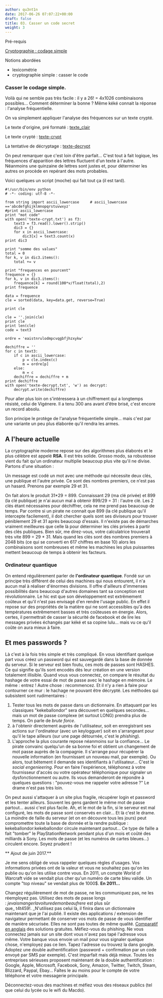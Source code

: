 ```yaml
---
author: qu3nt1n
date: 2017-06-26 07:07:22+00:00
draft: false
title: 03. Casser un code secret
weight: 3
---
```




Pré-requis



[Cryptographie : codage simple](http://qkzk.xyz/?page_id=83)

Notions abordées



* lexicométrie
* cryptographie simple : casser le code







### Casser le codage simple.


Voilà qui ne semble pas très facile : il y a 26! = 4x1026 combinaisons possibles... Comment déterminer la bonne ? Même kéké connait la réponse : l'analyse fréquentielle.

On va simplement appliquer l'analyse des fréquences sur un texte crypté.

Le texte d'origine, pré formaté : [texte_clair](/uploads/uploads/2016/07/texte_clair.txt)

Le texte crypté : [texte-crypt](/uploads/uploads/2016/07/texte-crypt.txt)

La tentative de décryptage : [texte-decrypt](/uploads/uploads/2016/07/texte-decrypt.txt)

On peut remarquer que c'est loin d'être parfait... C'est tout à fait logique, les fréquences d'apparition des lettres fluctuent d'un texte à l'autre. Néanmoins une quinzaine de lettres sont justes et, pour déterminer les autres on procède en repérant des mots probables.

Voici quelques un script (moche) qui fait tout ça (il est tard).



    #!/usr/bin/env python
    # -*- coding: utf-8 -*-

    from string import ascii_lowercase     # ascii_lowercase =='abcdefghijklmnopqrstuvwxyz'
    #print ascii_lowercase
    print "mot code"
    with open('texte-crypt.txt') as f3:
        text3 = f3.read().lower().strip()
        dic3 = {}
        for x in ascii_lowercase:
            dic3[x] = text3.count(x)
    print dic3

    print "somme des values"
    total = 0
    for k, v in dic3.items():
        total += v

    print "frequences en pourcent"
    frequence = {}
    for k, v in dic3.items():
        frequence[k] = round(100*v/float(total),2)
    print frequence

    data = frequence
    cle = sorted(data, key=data.get, reverse=True)

    print cle

    cle = ''.join(cle)
    print cle
    print len(cle)
    code = text3

    ordre = 'eaistnrulodmpcvqgbfjhzxykw'

    dechiffre = ''
    for c in text3:
        if c in ascii_lowercase:
            p = cle.index(c)
            m = ordre[p]
        else:
            m = c
        dechiffre = dechiffre + m
    print dechiffre
    with open('texte-decrypt.txt', 'w') as decrypt:
        decrypt.write(dechiffre)



Pour aller plus loin on s'intéressera à un chiffrement qui a longtemps résisté, celui de Vigénere. Il a tenu 300 ans avant d'être brisé, c'est encore un record absolu.

Son principe le protège de l'analyse fréquentielle simple... mais c'est par une variante un peu plus élaborée qu'il rendra les armes.


## A l'heure actuelle


La cryptographie moderne repose sur des algorithmes plus élaborés et le plus célèbre est appelé **RSA**. Il est très solide. Grosso modo, sa robustesse vient du fait qu'un ordinateur multiplie beaucoup plus vite qu'il ne divise. Partons d'une situation :

Un message est codé un mot avec une méthode qui nécessite deux clés, une publique et l'autre privée. Ce sont des nombres premiers, ce n'est pas un hasard. Prenons par exemple 29 et 31.

On fait alors le produit 31*29 = 899. Connaissant 29 (ma clé privée) et 899 (la clé publique) je n'ai aucun mal à obtenir 899/29 = 31 : l'autre clé. Les 2 clés étant nécessaires pour déchiffrer, cela ne me prend pas beaucoup de temps. Par contre si un pirate ne connait que 899 (la clé publique qu'il intercepte facilement), il doit chercher quels sont ses diviseurs pour trouver péniblement 29 et 31 après beaucoup d'essais. Il n'existe pas de démarches vraiment meilleures que celle là pour déterminer les clés privées à partir des clés publiques.
Bien sûr, me direz-vous, votre calculatrice trouverait très vite 899 = 29 * 31. Mais quand les clés sont des nombres premiers à 2048 bits (ce qui se converti en 617 chiffres en base 10) alors les combinaisons sont nombreuses et même les machines les plus puissantes mettent beaucoup de temps à obtenir les facteurs.


### Ordinateur quantique


On entend régulièrement parler de **l'ordinateur quantique**. Fondé sur un principe très différent de celui des machines qui nous entourent, il n'a aucun mal à réaliser d'énormes divisions. Il offre d'ailleurs d'immenses possibilités dans beaucoup d'autres domaines tant sa conception est révolutionnaire.
Le hic est que son développement est extrêmement coûteux et qu'il n'est pas envisagé d'en rendre l'usage public. En effet il repose sur des propriétés de la matière qui ne sont accessibles qu'à des températures extrêmement basses et très coûteuses en énergie.
Alors, certes, il permettrait de casser la sécurité de facebook et de lire les messages privées échangés par kéké et sa copine lulu... mais vu ce qu'il coûte on aura mieux à faire.


## Et mes passwords ?


Là c'est à la fois très simple et très compliqué. En vous identifiant quelque part vous créez un password qui est sauvegardé dans la base de donnée du serveur. Si le serveur est bien foutu, ces mots de passes sont HASHES. Ce qui signifie qu'ils sont encodés dès leur création en une version totalement illisible. Quand vous vous connectez, on compare le résultat du hashage de votre essai de mot de passe avec le hashage en mémoire. Le même : entrez ! Autre chose : recommencez.
Et il n'y a rien à faire pour contourner ce mur : le hachage ne pouvant être décrypté.
Les méthodes qui subsistent sont rudimentaires :
1. Tester tous les mots de passe dans un dictionnaire. En attaquant par les classiques "kekeballondor" sera découvert en quelques secondes... mais un mot de passe complexe (et surtout LONG) prendra plus de temps. On parle de _brute force_.
2. à l'obtenir directement auprès de l'utilisateur, soit en enregistrant ses actions sur l'ordinateur (avec un keylogguer) soit en s'arrangeant pour qu'il le tape ailleurs (sur une page détournée, c'est le _phishing_).
3. L'approche la plus courante repose néanmoins sur la confiance... Le pirate convainc quelqu'un de sa bonne foi et obtient un changement de mot passe auprès de la compagnie. Il s'arrange pour récupérer la nouvelle information (en fournissant un nouveau mail, par exemple). Ou alors, tout bêtement il demande ses identifiants à l'utilisateur... C'est le _social engenieering_. Pour en faire l'expérience, téléphonez à votre fournisseur d'accès ou votre opérateur téléphonique pour signaler un dysfonctionnement ou autre. Ils vous demanderont de répondre à quelques questions : "pouvez-vous me rappeler votre adresse ?" Le drame n'est pas très loin.

On peut aussi s'attaquer à un site plus fragile, récupérer login et password et les tenter ailleurs. Souvent les gens gardent le même mot de passe partout... aussi c'est plus facile.
Ah, et le mot de la fin, si le serveur est mal configuré, les mots de passe sont conservés en clair... Et là c'est le drame. La moindre de faille du serveur (et on en découvre tous les jours) peut compromettre toute la base de donnée et la rendre publique : kekeballondor:kekeballondor circule maintenant partout... Ce type de faille a fait "tomber" le PlayStationNetwork pendant plus d'un mois et coûté des milliards à Sony. Les mots de passe (et les numéros de cartes bleues...) circulent encore.
Soyez prudent !

**
Ajout de juin 2017.**

Je me sens obligé de vous rappeler quelques règles d'usages. Vos informations privées ont de la valeur et vous ne souhaitez pas qu'on les publie ou qu'on les utilise contre vous. En 2011, un compte World of Warcraft vide se vendait plus cher qu'un numéro de carte bleu valide. Un compte "top niveau" se vendait plus de 1000$. **En 2011...**



 Changez régulièrement de mot de passe, ne les communiquez pas, ne les réemployez pas. Utilisez des mots de passe longs : _jevaismangerlavoituredemonbeaufrere_ est plus sûr que_ t4t459!. _N'utilisez pas celui là, il finira dans un dictionnaire maintenant que je l'ai publié.
 Il existe des applications / extension de navigateur permettant de conserver vos mots de passe de vous identifier de manière sécurisée. Elles ne sont pas toutes de même qualité. [Comparatif en anglais](http://www.pcmag.com/article2/0,2817,2475964,00.asp) des solutions gratuites.
 Méfiez-vous du phishing. Ne vous connectez jamais sur un site dont vous n'avez pas tapé l'adresse vous même. Votre banque vous envoie un mail pour vous signaler quelque chose, n'employez pas ce lien. Tapez l'adresse ou trouvez la dans google.
 Adoptez une double authentification (password + confirmation par un code envoyé par SMS par exemple). C'est imparfait mais déjà mieux. Toutes les entreprises sérieuses proposent maintenant de la double authentification : Google, Apple, Microsoft, Facebook, Sony, Amazon, Twitter, Twitch, Steam, Blizzard, Paypal, Ebay...
Faîtes le au moins pour le compte de votre téléphone et votre messagerie principale.

 Déconnectez-vous des machines et méfiez vous des réseaux publics (tel que celui du lycée ou le wifi du Macdo).
